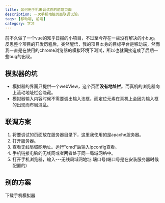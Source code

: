 ```yaml
---
title: 如何用手机来调试你的前端页面
description: 一次手机电脑页面联调试验。
tags: [移动端, 前端]
category: 学习
---
```


前不久做了一个vue的知乎日报的小项目，不过至今存在一些没有解决的小bug。反思整个项目的开发历程后，突然醒悟，我的项目本身的目标平台是移动端，然而我一直是在使用的chrome浏览器的模拟环境下测试，所以也就间接造成了后期一些bug的出现。<!-- more -->

## 模拟器的坑

- 模拟器的界面只提供一个webView，这个页面**没有地址栏**。而真机的浏览器向上滚动地址栏会隐藏。
- 模拟器输入内容时候不需要调出输入法框，而定位元素在真机上会因为输入框的出现而布局混乱。


## 联调方案

1. 将要调试的页面放在服务器目录下，这里我使用的是apache服务器。
2. 打开服务器。
3. 查看无线局域网地址。运行"cmd"后输入ipconfig查看。
4. 手机链接电脑的无线网或者两者处于同一局域网络中。
5. 打开手机浏览器，输入---无线局域网地址:端口号(端口号是在安装服务器时候配置的)


## 别的方案

下载手机模拟器